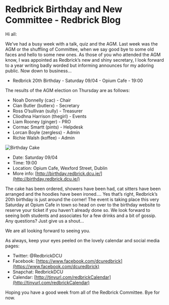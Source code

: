 # Redbrick Birthday and New Committee - Redbrick Blog
Hi all:

We’ve had a busy week with a talk, quiz and the AGM. Last week was the AGM or the shuffling of Committee, when we say good bye to some old faces and hello to some new ones. As those of you who attended the AGM know, I was appointed as Redbrick’s new and shiny secretary, I look forward to a year writing badly worded but informing announces for my adoring public. Now down to business…

*   Redbrick 20th Birthday - Saturday 09/04 - Opium Cafe - 19:00

The results of the AGM election on Thursday are as follows:

*   Noah Donnelly (cac) - Chair
*   Cian Butler (butlerx) - Secretary
*   Ross O’sullivan (sully) - Treasurer
*   Cliodhna Harrison (thegirl) - Events
*   Liam Rooney (ginger) - PRO
*   Cormac Smartt (pints) - Helpdesk
*   Lorcan Boyle (zergless) - Admin
*   Richie Walsh (koffee) - Admin

![Birthday Cake](https://blog.redbrick.dcu.ie/post/birthday/cake.jpg)

*   Date: Saturday 09/04
*   Time: 19:00
*   Location: Opium Cafe, Wexford Street, Dublin
*   More info: [http://birthday.redbrick.dcu.ie/](http://birthday.redbrick.dcu.ie/)

The cake has been ordered, showers have been had, cat sitters have been arranged and the hoodies have been ironed…. Yes that’s right, Redbrick’s 20th birthday is just around the corner! The event is taking place this very Saturday at Opium Cafe in town so head on over to the birthday website to reserve your ticket if you haven’t already done so. We look forward to seeing both students and associates for a few drinks and a bit of gossip. Any questions? Just give us a shout…

We are all looking forward to seeing you.

As always, keep your eyes peeled on the lovely calendar and social media pages:

*   Twitter: @RedbrickDCU
*   Facebook: [https://www.facebook.com/dcuredbrick](https://www.facebook.com/dcuredbrick)
*   Snapchat: RedbrickDCU
*   Calendar: [http://tinyurl.com/redbrickCalendar](http://tinyurl.com/redbrickCalendar)

Hoping you have a good week from all of the Redbrick Committee. Bye for now.